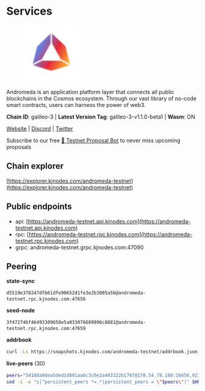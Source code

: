 # Services

<figure><img src="https://raw.githubusercontent.com/kj89/cosmos-images/main/logos/andromeda.png" width="150" alt=""><figcaption></figcaption></figure>

Andromeda is an application platform layer that connects all  public blockchains in the Cosmos ecosystem. Through our vast  library of no-code smart contracts, users can harness the power of web3.

**Chain ID**: galileo-3 | **Latest Version Tag**: galileo-3-v1.1.0-beta1 | **Wasm**: ON

[Website](https://www.andromedaprotocol.io) | [Discord](https://discord.gg/wzM3kSN3sE) | [Twitter](https://twitter.com/andromedaprot)



Subscribe to our free [🤖 Testnet Proposal Bot](https://t.me/kjnodes_testnet_proposal_bot) to never miss upcoming proposals


## Chain explorer
[https://explorer.kjnodes.com/andromeda-testnet](https://explorer.kjnodes.com/andromeda-testnet)

## Public endpoints

* api: [https://andromeda-testnet.api.kjnodes.com](https://andromeda-testnet.api.kjnodes.com)
* rpc: [https://andromeda-testnet.rpc.kjnodes.com](https://andromeda-testnet.rpc.kjnodes.com)
* grpc: andromeda-testnet.grpc.kjnodes.com:47090

## Peering

**state-sync**

```text
d5519e378247dfb61dfe90652d1fe3e2b3005a5b@andromeda-testnet.rpc.kjnodes.com:47656
```

**seed-node**

```text
3f472746f46493309650e5a033076689996c8881@andromeda-testnet.rpc.kjnodes.com:47659
```

**addrbook**
```bash
curl -Ls https://snapshots.kjnodes.com/andromeda-testnet/addrbook.json > $HOME/.andromedad/config/addrbook.json
```

**live-peers** (30)
```bash
peers="54188a9dea5ded1d891aa6c3c0e2a403322b1707@178.54.78.180:16656,9230896c5f22a363eed1c3bd3ed8068134b1dedd@124.120.12.196:26656,e61f287d51edab6f6dbe00a8b804614443ee6f82@80.85.242.117:26656,bd323d2c7ce260b831d20923d390e4a1623f32c4@213.239.215.195:20095,1141119a7d248cc19b31b18d56162a365954deb9@45.132.106.149:26656,443a51f595c9ca16273ca6146db1375e4223a91f@172.93.110.154:26656,1d94f397352dc20be4b56e4bfd9305649cbac778@65.108.232.150:20095,05d3613dfb738ff22d0ea974bd0d1353ecdc6231@65.108.101.124:26656,d5519e378247dfb61dfe90652d1fe3e2b3005a5b@65.109.68.190:47656,27e4aeaf8ef79a25904cd1042cf25ac6a1a0e7e5@103.180.28.220:26656,b6dd58949a8b9c03349bdbec8aeeccd5e0d39283@31.220.74.50:26656,0a9c34419331688b0b40d50fddbee286927602cb@5.78.79.97:26656,f66bcec970aaaaa9ae33182802ac4bf87b3b20cd@84.46.254.82:26656,6d59b44efa40c4a03a24bf598b6cd662e8003655@135.181.96.66:26656,69e89a5169fef99ed1b72dadd4f5c7b801616c88@142.132.209.236:21256,00171178f5d8b22d1a3396d9388adbb8ec1c0541@38.242.208.162:36656,385bda41dc8ce86d0dd4c99d3cf371ca8fccfeb6@135.125.189.131:20095,c45d01b216a7f24a06448a47b6cf19a42e74c29b@65.21.170.3:32656,05b853c6022c51b2065665e66876e27aee9fed59@149.102.140.189:26656,e95899eb682e517d74449dd575073daf1a3266d5@135.181.208.169:27656,ce64cd3050be198f6fe0d59cd4333b40aedcfc2f@14.241.82.87:28656,7649ae1ea0dd5f640ac7dd7632a0866cf65e3aa4@31.220.90.78:26656,eec703fc2d5e7c1bbd81726a9e029dbb8b6221b5@178.250.247.119:26656,ef8045e2922cf856b73f5fa5efdb79f925204ccf@65.109.117.159:15656,1c9d70cda1b46e8a33a39783e9af0ad8b5d876ac@65.109.85.225:3340,bcef415d908dfc5c7caff3325eefd51a730695b4@65.21.92.46:30656,011c1c98fb63b99e8fd2aaf8a02f60cd45154179@45.132.106.178:26656,5cfce64114f98e29878567bdd1adbebe18670fc6@65.108.231.124:30656,85953732c4eb5165724ac6db331240ff0815daf1@1.15.104.210:26656,717066f5726fb3cd7096f84911c7c8bfe5953e62@81.68.158.68:26656"
sed -i -e "s|^persistent_peers *=.*|persistent_peers = \"$peers\"|" $HOME/.andromedad/config/config.toml
```
